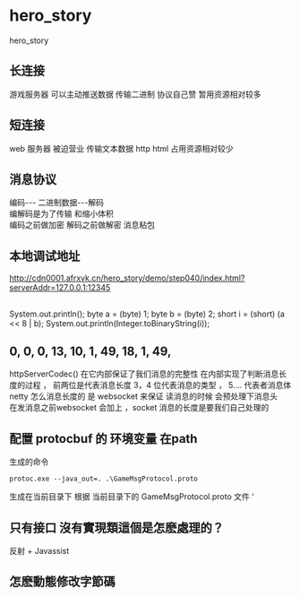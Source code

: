 # hero_story
hero_story
## 长连接
游戏服务器
可以主动推送数据
传输二进制
协议自己赞
暂用资源相对较多

## 短连接 
web 服务器
被迫营业
传输文本数据
http html 
占用资源相对较少 

## 消息协议 
编码--- 二进制数据---解码  
编解码是为了传输 和缩小体积  
编码之前做加密  解码之前做解密 
消息粘包 

## 本地调试地址 
http://cdn0001.afrxvk.cn/hero_story/demo/step040/index.html?serverAddr=127.0.0.1:12345

## 
System.out.println();
byte a = (byte) 1;
byte b = (byte) 2;
short i = (short) (a << 8 | b);
System.out.println(Integer.toBinaryString(i));

## 0, 0, 0, 13, 10, 1, 49, 18, 1, 49,
httpServerCodec() 在它内部保证了我们消息的完整性 
在内部实现了判断消息长度的过程   ， 前两位是代表消息长度  3，4 位代表消息的类型  ， 5.... 代表者消息体  
netty 怎么消息长度的  是 websocket 来保证  读消息的时候 会预处理下消息头   
在发消息之前websocket 会加上  ，socket   消息的长度是要我们自己处理的 

## 配置 protocbuf 的 环境变量  在path 
生成的命令
```shell
protoc.exe --java_out=. .\GameMsgProtocol.proto
```
生成在当前目录下  根据 当前目录下的 GameMsgProtocol.proto 文件 ‘


## 只有接口 沒有實現類這個是怎麽處理的？ 
反射 + Javassist 

## 怎麽動態修改字節碼 
